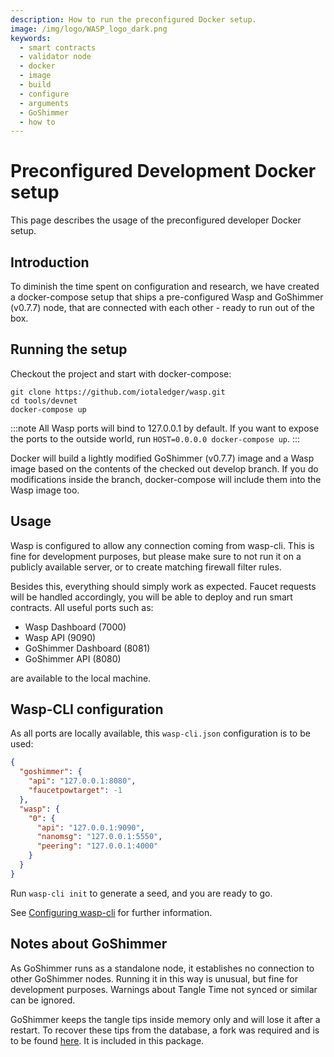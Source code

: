 ```yaml
---
description: How to run the preconfigured Docker setup.
image: /img/logo/WASP_logo_dark.png
keywords:
  - smart contracts
  - validator node
  - docker
  - image
  - build
  - configure
  - arguments
  - GoShimmer
  - how to
---
```


# Preconfigured Development Docker setup

This page describes the usage of the preconfigured developer Docker setup.

## Introduction

To diminish the time spent on configuration and research, we have created a docker-compose setup that ships a pre-configured Wasp and GoShimmer (v0.7.7) node, that are connected with each other - ready to run out of the box.

## Running the setup

Checkout the project and start with docker-compose:

```shell
git clone https://github.com/iotaledger/wasp.git
cd tools/devnet
docker-compose up
```

:::note
All Wasp ports will bind to 127.0.0.1 by default. 
If you want to expose the ports to the outside world, run `HOST=0.0.0.0 docker-compose up`.
:::

Docker will build a lightly modified GoShimmer (v0.7.7) image and a Wasp image based on the contents of the checked out develop branch. If you do modifications inside the branch, docker-compose will include them into the Wasp image too.

## Usage

Wasp is configured to allow any connection coming from wasp-cli. This is fine for development purposes, but please make sure to not run it on a publicly available server, or to create matching firewall filter rules.

Besides this, everything should simply work as expected. Faucet requests will be handled accordingly, you will be able to deploy and run smart contracts. All useful ports such as:

- Wasp Dashboard (7000)
- Wasp API (9090)
- GoShimmer Dashboard (8081)
- GoShimmer API (8080)

are available to the local machine.

## Wasp-CLI configuration

As all ports are locally available, this `wasp-cli.json` configuration is to be used:

```json
{
  "goshimmer": {
    "api": "127.0.0.1:8080",
    "faucetpowtarget": -1
  },
  "wasp": {
    "0": {
      "api": "127.0.0.1:9090",
      "nanomsg": "127.0.0.1:5550",
      "peering": "127.0.0.1:4000"
    }
  }
}
```

Run `wasp-cli init` to generate a seed, and you are ready to go.

See [Configuring wasp-cli](/smart-contracts/guide/chains_and_nodes/wasp-cli) for further information.

## Notes about GoShimmer

As GoShimmer runs as a standalone node, it establishes no connection to other GoShimmer nodes. Running it in this way is unusual, but fine for development purposes. Warnings about Tangle Time not synced or similar can be ignored.

GoShimmer keeps the tangle tips inside memory only and will lose it after a restart. To recover these tips from the database, a fork was required and is to be found [here](https://github.com/lmoe/goshimmer). It is included in this package.
